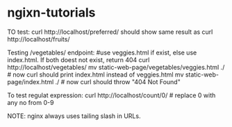 # ngixn-tutorials
TO test:
   curl http://localhost/preferred/ should show same result as curl http://localhost/fruits/

Testing /vegetables/ endpoint:
#use veggies.html if exist, else use index.html. If both doest not exist, return 404
  curl http://localhost/vegetables/
  mv static-web-page/vegetables/veggies.html ./ # now curl should print index.html instead of veggies.html
  mv static-web-page/index.html ./ # now curl should throw "404 Not Found"


To test regulat expression:
  curl http://localhost/count/0/ # replace 0 with any no from 0-9

NOTE:
  nginx always uses tailing slash in URLs.
